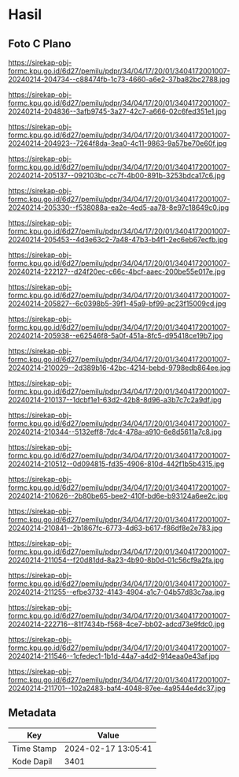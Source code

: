 # Hasil

## Foto C Plano

https://sirekap-obj-formc.kpu.go.id/6d27/pemilu/pdpr/34/04/17/20/01/3404172001007-20240214-204734--c88474fb-1c73-4660-a6e2-37ba82bc2788.jpg

https://sirekap-obj-formc.kpu.go.id/6d27/pemilu/pdpr/34/04/17/20/01/3404172001007-20240214-204836--3afb9745-3a27-42c7-a666-02c6fed351e1.jpg

https://sirekap-obj-formc.kpu.go.id/6d27/pemilu/pdpr/34/04/17/20/01/3404172001007-20240214-204923--7264f8da-3ea0-4c11-9863-9a57be70e60f.jpg

https://sirekap-obj-formc.kpu.go.id/6d27/pemilu/pdpr/34/04/17/20/01/3404172001007-20240214-205137--092103bc-cc7f-4b00-891b-3253bdca17c6.jpg

https://sirekap-obj-formc.kpu.go.id/6d27/pemilu/pdpr/34/04/17/20/01/3404172001007-20240214-205330--f538088a-ea2e-4ed5-aa78-8e97c18649c0.jpg

https://sirekap-obj-formc.kpu.go.id/6d27/pemilu/pdpr/34/04/17/20/01/3404172001007-20240214-205453--4d3e63c2-7a48-47b3-b4f1-2ec6eb67ecfb.jpg

https://sirekap-obj-formc.kpu.go.id/6d27/pemilu/pdpr/34/04/17/20/01/3404172001007-20240214-222127--d24f20ec-c66c-4bcf-aaec-200be55e017e.jpg

https://sirekap-obj-formc.kpu.go.id/6d27/pemilu/pdpr/34/04/17/20/01/3404172001007-20240214-205827--6c0398b5-39f1-45a9-bf99-ac23f15009cd.jpg

https://sirekap-obj-formc.kpu.go.id/6d27/pemilu/pdpr/34/04/17/20/01/3404172001007-20240214-205938--e62546f8-5a0f-451a-8fc5-d95418ce19b7.jpg

https://sirekap-obj-formc.kpu.go.id/6d27/pemilu/pdpr/34/04/17/20/01/3404172001007-20240214-210029--2d389b16-42bc-4214-bebd-9798edb864ee.jpg

https://sirekap-obj-formc.kpu.go.id/6d27/pemilu/pdpr/34/04/17/20/01/3404172001007-20240214-210137--1dcbf1e1-63d2-42b8-8d96-a3b7c7c2a9df.jpg

https://sirekap-obj-formc.kpu.go.id/6d27/pemilu/pdpr/34/04/17/20/01/3404172001007-20240214-210344--5132eff8-7dc4-478a-a910-6e8d5611a7c8.jpg

https://sirekap-obj-formc.kpu.go.id/6d27/pemilu/pdpr/34/04/17/20/01/3404172001007-20240214-210512--0d094815-fd35-4906-810d-442f1b5b4315.jpg

https://sirekap-obj-formc.kpu.go.id/6d27/pemilu/pdpr/34/04/17/20/01/3404172001007-20240214-210626--2b80be65-bee2-410f-bd6e-b93124a6ee2c.jpg

https://sirekap-obj-formc.kpu.go.id/6d27/pemilu/pdpr/34/04/17/20/01/3404172001007-20240214-210841--2b1867fc-6773-4d63-b617-f86df8e2e783.jpg

https://sirekap-obj-formc.kpu.go.id/6d27/pemilu/pdpr/34/04/17/20/01/3404172001007-20240214-211054--f20d81dd-8a23-4b90-8b0d-01c56cf9a2fa.jpg

https://sirekap-obj-formc.kpu.go.id/6d27/pemilu/pdpr/34/04/17/20/01/3404172001007-20240214-211255--efbe3732-4143-4904-a1c7-04b57d83c7aa.jpg

https://sirekap-obj-formc.kpu.go.id/6d27/pemilu/pdpr/34/04/17/20/01/3404172001007-20240214-222716--81f7434b-f568-4ce7-bb02-adcd73e9fdc0.jpg

https://sirekap-obj-formc.kpu.go.id/6d27/pemilu/pdpr/34/04/17/20/01/3404172001007-20240214-211546--1cfedec1-1b1d-44a7-a4d2-914eaa0e43af.jpg

https://sirekap-obj-formc.kpu.go.id/6d27/pemilu/pdpr/34/04/17/20/01/3404172001007-20240214-211701--102a2483-baf4-4048-87ee-4a9544e4dc37.jpg


## Metadata

| Key        | Value               |
| ---------- | ------------------- |
| Time Stamp | 2024-02-17 13:05:41 |
| Kode Dapil | 3401                |



